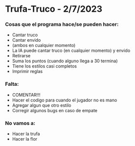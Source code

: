# Trufa-Truco - 2/7/2023
### Cosas que el programa hace/se pueden hacer:
+ Cantar truco
+ Cantar envido
+ (ambos en cualquier momento)
+ La IA puede cantar truco (en cualquier momento) y envido
+ Retirarse
+ Suma los puntos (cuando alguno llega a 30 termina)
+ Tiene los estilos casi completos
+ Imprimir reglas
### Falta:
+ COMENTAR!!!
+ Hacer el codigo para cuando el jugador no es mano
+ Agregar algun que otro estilo
+ Corregir algunos bugs en caso de empate
### No vamos a:
+ Hacer la trufa
+ Hacer la flor
